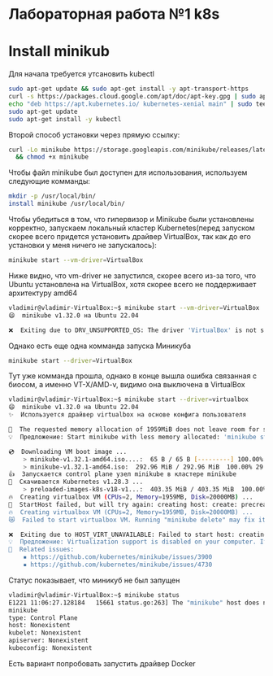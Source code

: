# Лабораторная работа №1 k8s
# Install minikub

Для начала требуется утсановить kubectl
```sh
sudo apt-get update && sudo apt-get install -y apt-transport-https
curl -s https://packages.cloud.google.com/apt/doc/apt-key.gpg | sudo apt-key add -
echo "deb https://apt.kubernetes.io/ kubernetes-xenial main" | sudo tee -a /etc/apt/sources.list.d/kubernetes.list
sudo apt-get update
sudo apt-get install -y kubectl
```

Второй способ установки через прямую ссылку:
```sh
curl -Lo minikube https://storage.googleapis.com/minikube/releases/latest/minikube-linux-amd64 \
  && chmod +x minikube
```

Чтобы файл minikube был доступен для использования, используем следующие комманды:
```sh
mkdir -p /usr/local/bin/
install minikube /usr/local/bin/
```

Чтобы убедиться в том, что гипервизор и Minikube были установлены корректно, запускаем локальный кластер Kubernetes(перед запуском скорее всего придется установить драйвер VirtualBox, так как до его установки у меня ничего не запускалось):
```sh
minikube start --vm-driver=VirtualBox
```

Ниже видно, что vm-driver не запустился, скорее всего из-за того, что Ubuntu установлена на VirtualBox, хотя скорее всего не поддерживает архитектуру amd64
```sh
vladimir@vladimir-VirtualBox:~$ minikube start --vm-driver=VirtualBox
😄  minikube v1.32.0 на Ubuntu 22.04

❌  Exiting due to DRV_UNSUPPORTED_OS: The driver 'VirtualBox' is not supported on linux/amd64

```
Однако есть еще одна комманда запуска Миникуба
```sh
minikube start --driver=VirtualBox
```
Тут уже комманда прошла, однако в конце вышла ошибка связанная с биосом, а именно VT-X/AMD-v, видимо она выключена в VirtualBox
```sh
vladimir@vladimir-VirtualBox:~$ minikube start --driver=virtualbox
😄  minikube v1.32.0 на Ubuntu 22.04
✨  Используется драйвер virtualbox на основе конфига пользователя

🧯  The requested memory allocation of 1959MiB does not leave room for system overhead (total system memory: 1959MiB). You may face stability issues.
💡  Предложение: Start minikube with less memory allocated: 'minikube start --memory=1959mb'

💿  Downloading VM boot image ...
    > minikube-v1.32.1-amd64.iso....:  65 B / 65 B [---------] 100.00% ? p/s 0s
    > minikube-v1.32.1-amd64.iso:  292.96 MiB / 292.96 MiB  100.00% 29.91 MiB p
👍  Запускается control plane узел minikube в кластере minikube
💾  Скачивается Kubernetes v1.28.3 ...
    > preloaded-images-k8s-v18-v1...:  403.35 MiB / 403.35 MiB  100.00% 28.28 M
🔥  Creating virtualbox VM (CPUs=2, Memory=1959MB, Disk=20000MB) ...
🤦  StartHost failed, but will try again: creating host: create: precreate: This computer doesn't have VT-X/AMD-v enabled. Enabling it in the BIOS is mandatory
🔥  Creating virtualbox VM (CPUs=2, Memory=1959MB, Disk=20000MB) ...
😿  Failed to start virtualbox VM. Running "minikube delete" may fix it: creating host: create: precreate: This computer doesn't have VT-X/AMD-v enabled. Enabling it in the BIOS is mandatory

❌  Exiting due to HOST_VIRT_UNAVAILABLE: Failed to start host: creating host: create: precreate: This computer doesn't have VT-X/AMD-v enabled. Enabling it in the BIOS is mandatory
💡  Предложение: Virtualization support is disabled on your computer. If you are running minikube within a VM, try '--driver=docker'. Otherwise, consult your systems BIOS manual for how to enable virtualization.
🍿  Related issues:
    ▪ https://github.com/kubernetes/minikube/issues/3900
    ▪ https://github.com/kubernetes/minikube/issues/4730
```

Статус показывает, что миникуб не был запущен
```sh
vladimir@vladimir-VirtualBox:~$ minikube status
E1221 11:06:27.128184   15661 status.go:263] The "minikube" host does not exist!
minikube
type: Control Plane
host: Nonexistent
kubelet: Nonexistent
apiserver: Nonexistent
kubeconfig: Nonexistent
```
Есть вариант попробовать запустить драйвер Docker



